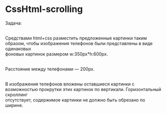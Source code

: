 # CssHtml-scrolling

Задача:<br><br> 

Средствами html+css разместить предложенные картинки таким образом, чтобы изображения телефонов были представлены в виде одинаковых<br> фоновых картинок размером w:350px*h:600px.<br><br> 

Расстояние между телефонами — 200px.<br><br> 

В изображения телефонов вложены оставшиеся картинки с возможностью прокрутки этих картинок по вертикали. Горизонтальный скроллинг<br> отсутствует, содержимое картинки не должно быть обрезано по ширине.<br>
